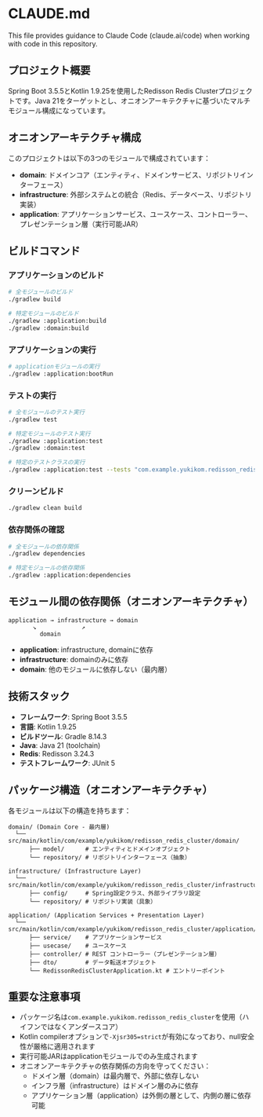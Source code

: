 # CLAUDE.md

This file provides guidance to Claude Code (claude.ai/code) when working with code in this repository.

## プロジェクト概要

Spring Boot 3.5.5とKotlin 1.9.25を使用したRedisson Redis Clusterプロジェクトです。Java 21をターゲットとし、オニオンアーキテクチャに基づいたマルチモジュール構成になっています。

## オニオンアーキテクチャ構成

このプロジェクトは以下の3つのモジュールで構成されています：

- **domain**: ドメインコア（エンティティ、ドメインサービス、リポジトリインターフェース）
- **infrastructure**: 外部システムとの統合（Redis、データベース、リポジトリ実装）
- **application**: アプリケーションサービス、ユースケース、コントローラー、プレゼンテーション層（実行可能JAR）

## ビルドコマンド

### アプリケーションのビルド
```bash
# 全モジュールのビルド
./gradlew build

# 特定モジュールのビルド
./gradlew :application:build
./gradlew :domain:build
```

### アプリケーションの実行
```bash
# applicationモジュールの実行
./gradlew :application:bootRun
```

### テストの実行
```bash
# 全モジュールのテスト実行
./gradlew test

# 特定モジュールのテスト実行
./gradlew :application:test
./gradlew :domain:test

# 特定のテストクラスの実行
./gradlew :application:test --tests "com.example.yukikom.redisson_redis_cluster.application.RedissonRedisClusterApplicationTests"
```

### クリーンビルド
```bash
./gradlew clean build
```

### 依存関係の確認
```bash
# 全モジュールの依存関係
./gradlew dependencies

# 特定モジュールの依存関係
./gradlew :application:dependencies
```

## モジュール間の依存関係（オニオンアーキテクチャ）

```
application → infrastructure → domain
       ↘             ↗
         domain
```

- **application**: infrastructure, domainに依存
- **infrastructure**: domainのみに依存
- **domain**: 他のモジュールに依存しない（最内層）

## 技術スタック

- **フレームワーク**: Spring Boot 3.5.5
- **言語**: Kotlin 1.9.25
- **ビルドツール**: Gradle 8.14.3
- **Java**: Java 21 (toolchain)
- **Redis**: Redisson 3.24.3
- **テストフレームワーク**: JUnit 5

## パッケージ構造（オニオンアーキテクチャ）

各モジュールは以下の構造を持ちます：

```
domain/ (Domain Core - 最内層)
  └── src/main/kotlin/com/example/yukikom/redisson_redis_cluster/domain/
      ├── model/      # エンティティとドメインオブジェクト
      └── repository/ # リポジトリインターフェース（抽象）

infrastructure/ (Infrastructure Layer)
  └── src/main/kotlin/com/example/yukikom/redisson_redis_cluster/infrastructure/
      ├── config/     # Spring設定クラス、外部ライブラリ設定
      └── repository/ # リポジトリ実装（具象）

application/ (Application Services + Presentation Layer)
  └── src/main/kotlin/com/example/yukikom/redisson_redis_cluster/application/
      ├── service/    # アプリケーションサービス
      ├── usecase/    # ユースケース
      ├── controller/ # REST コントローラー（プレゼンテーション層）
      ├── dto/        # データ転送オブジェクト
      └── RedissonRedisClusterApplication.kt # エントリーポイント
```

## 重要な注意事項

- パッケージ名は`com.example.yukikom.redisson_redis_cluster`を使用（ハイフンではなくアンダースコア）
- Kotlin compilerオプションで`-Xjsr305=strict`が有効になっており、null安全性が厳格に適用されます
- 実行可能JARはapplicationモジュールでのみ生成されます
- オニオンアーキテクチャの依存関係の方向を守ってください：
  - ドメイン層（domain）は最内層で、外部に依存しない
  - インフラ層（infrastructure）はドメイン層のみに依存
  - アプリケーション層（application）は外側の層として、内側の層に依存可能